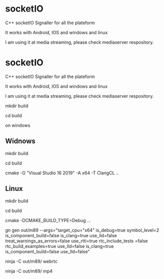 # socketIO
C++ socketIO Signaller for all the plateform

It works with Android, IOS and windows and linux

I am using it at media streaming, please check mediaserver respository.

# socketIO
C++ socketIO Signaller for all the plateform

It works with Android, IOS and windows and linux

I am using it at media streaming, please check mediaserver respository.


mkdir build 

cd build 

on windows


## Widnows
mkdir build 

cd build

cmake -G "Visual Studio 16 2019" -A x64 -T ClangCL ..


## Linux
mkdir build 

cd build

cmake -DCMAKE_BUILD_TYPE=Debug ...




gn gen out/m89  --args="target_cpu=\"x64\" is_debug=true symbol_level=2 is_component_build=false is_clang=true use_lld=false treat_warnings_as_errors=false use_rtti=true rtc_include_tests =false rtc_build_examples=true  use_lld=false  is_clang=true is_component_build=false use_lld=false"

ninja -C out/m89/ webrtc


ninja -C out/m89/ mp4


